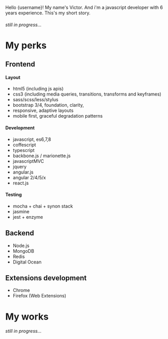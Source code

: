 Hello {username}! My name's Victor. 
And i'm a javascript developer with 6 years experience.
This's my short story.

###### still in progress...

# My perks
## Frontend
#### Layout
- html5 (including js apis)
- css3 (including media queries, transitions, transforms and keyframes)
- sass/scss/less/stylus
- bootstrap 3/4, foundation, clarity, 
- responsive, adaptive layouts
- mobile first, graceful degradation patterns

#### Development
- javascript, es6,7,8
- coffescript
- typescript
- backbone.js / marionette.js
- javascriptMVC
- jquery
- angular.js
- angular 2/4/5/x
- react.js

#### Testing
- mocha + chai + synon stack
- jasmine
- jest + enzyme

## Backend
- Node.js
- MongoDB
- Redis
- Digital Ocean

## Extensions development
- Chrome
- Firefox (Web Extensions)

# My works
###### still in progress...
